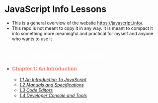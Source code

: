 # **JavaScript Info Lessons**

- This is a general overview of the website <a href="https://javascript.info/">https://javascript.info/</a>.
- This repo is not meant to copy it in any way. It is meant to compact it into something more meaningful and practical for myself and anyone who wants to use it

## <a href="./part-1/README.md" style="color: white">**Part 1 - The JavaScript Language**</a>

- ### <a href="./part-1/chapter-1/README.md" style="color: salmon">**Chapter 1: An Introduction**</a>
  - <a href="./part-1/chapter-1/1.1-intro-to-javascript.md">_1.1 An Introduction To JavaScript_</a>
  - <a href="./part-1/chapter-1/1.2-manuals-and-specifications.md">_1.2 Manuals and Specifications_
  - <a href="./part-1/chapter-1/1.3-code-editors.md">_1.3 Code Editors_</a>
  - <a href="./part-1/chapter-1/1.4-developer-console.md">_1.4 Developer Console and Tools_</a>
